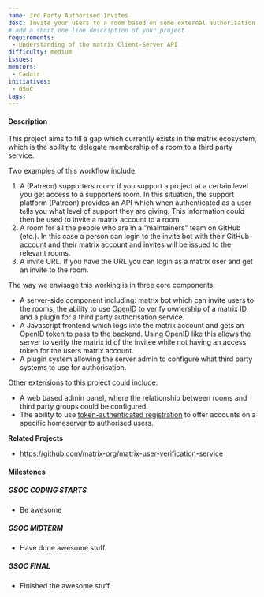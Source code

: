 ```yaml
---
name: 3rd Party Authorised Invites
desc: Invite your users to a room based on some external authorisation. 
# add a short one line description of your project
requirements:
 - Understanding of the matrix Client-Server API
difficulty: medium
issues:
mentors:
 - Cadair
initiatives:
 - GSoC
tags:
---
```


#### Description

This project aims to fill a gap which currently exists in the matrix
ecosystem, which is the ability to delegate membership of a room to a third
party service.

Two examples of this workflow include:

1. A (Patreon) supporters room: if you support a project at a certain level you
   get access to a supporters room. In this situation, the support platform
   (Patreon) provides an API which when authenticated as a user tells you what
   level of support they are giving. This information could then be used to
   invite a matrix account to a room.
2. A room for all the people who are in a "maintainers" team on GitHub (etc.).
   In this case a person can login to the invite bot with their GitHub account
   and their matrix account and invites will be issued to the relevant rooms.
3. A invite URL. If you have the URL you can login as a matrix user and get an
   invite to the room.

The way we envisage this working is in three core components:

* A server-side component including: matrix bot which can invite users to the
  rooms, the ability to use
  [OpenID](https://spec.matrix.org/v1.2/client-server-api/#openid) to verify
  ownership of a matrix ID, and a plugin for a third party authorisation
  service.
* A Javascript frontend which logs into the matrix account and gets an OpenID
  token to pass to the backend. Using OpenID like this allows the server to
  verify the matrix id of the invitee while not having an access token for the
  users matrix account.
* A plugin system allowing the server admin to configure what third party
  systems to use for authorisation.

Other extensions to this project could include:

* A web based admin panel, where the relationship between rooms and third party
  groups could be configured.
* The ability to use [token-authenticated registration](https://spec.matrix.org/v1.2/client-server-api/#token-authenticated-registration)
  to offer accounts on a specific homeserver to authorised users.

**Related Projects**

 - https://github.com/matrix-org/matrix-user-verification-service

#### Milestones

##### GSOC CODING STARTS

* Be awesome

##### GSOC MIDTERM

* Have done awesome stuff.

##### GSOC FINAL

* Finished the awesome stuff.
